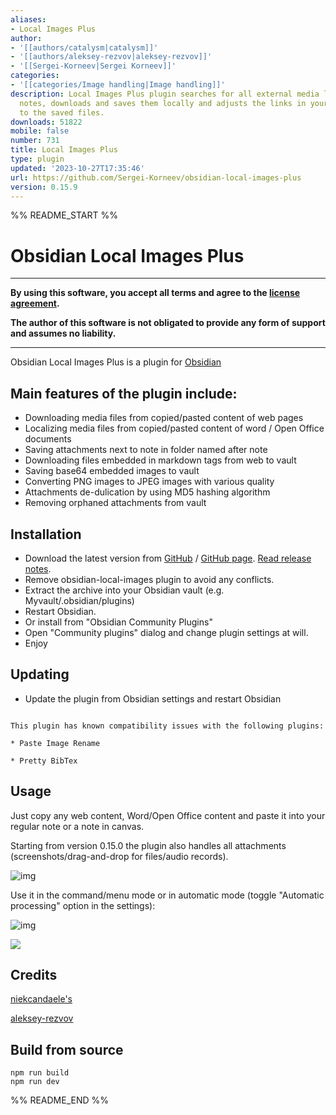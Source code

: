 ```yaml
---
aliases:
- Local Images Plus
author:
- '[[authors/catalysm|catalysm]]'
- '[[authors/aleksey-rezvov|aleksey-rezvov]]'
- '[[Sergei-Korneev|Sergei Korneev]]'
categories:
- '[[categories/Image handling|Image handling]]'
description: Local Images Plus plugin searches for all external media links in your
  notes, downloads and saves them locally and adjusts the links in your notes to point
  to the saved files.
downloads: 51822
mobile: false
number: 731
title: Local Images Plus
type: plugin
updated: '2023-10-27T17:35:46'
url: https://github.com/Sergei-Korneev/obsidian-local-images-plus
version: 0.15.9
---
```


%% README_START %%

# Obsidian Local Images Plus

***

**By using this software, you accept all terms and agree to the [license agreement](https://github.com/Sergei-Korneev/obsidian-local-images-plus/blob/main/LICENSE).**

**The author of this software is not obligated to provide any form of support and assumes no liability.**

***


Obsidian Local Images Plus is a plugin for [Obsidian](https://obsidian.md/) 

## Main features of the plugin include:

- Downloading media files from copied/pasted content of web pages
- Localizing media files from copied/pasted content of word / Open Office documents
- Saving attachments next to note in folder named after  note
- Downloading files embedded in markdown tags from web to vault 
- Saving base64 embedded images to vault
- Converting PNG images to JPEG images with various quality
- Attachments de-dulication by using MD5 hashing algorithm
- Removing orphaned attachments from vault



## Installation

- Download the latest version from [GitHub](https://github.com/Sergei-Korneev/obsidian-local-images-plus) / [GitHub page](https://sergei-korneev.github.io/obsidian-local-images-plus). [Read release notes](https://github.com/Sergei-Korneev/obsidian-local-images-plus/releases).
- Remove obsidian-local-images plugin to avoid any conflicts.
- Extract the archive into your Obsidian vault (e.g. Myvault/.obsidian/plugins)
- Restart Obsidian.
- Or install from "Obsidian Community Plugins"
- Open "Community plugins" dialog and change plugin settings at will.
- Enjoy


## Updating

- Update the plugin from Obsidian settings and restart Obsidian


```

This plugin has known compatibility issues with the following plugins:

* Paste Image Rename

* Pretty BibTex

```


## Usage

Just copy any web content, Word/Open Office content and paste it into your regular note or a note in canvas.

Starting from version 0.15.0 the plugin also handles all attachments (screenshots/drag-and-drop for files/audio records).




![img](https://raw.githubusercontent.com/Sergei-Korneev/obsidian-local-images-plus/HEAD/docs/exampleimage.gif)

Use it in the command/menu mode or in automatic mode (toggle "Automatic processing" option in the settings):



![img](https://raw.githubusercontent.com/Sergei-Korneev/obsidian-local-images-plus/HEAD/docs/commands.png)



<a href="https://www.buymeacoffee.com/sergeikorneev"><img src="https://img.buymeacoffee.com/button-api/?text=Buy me a coffee&emoji=&slug=sergeikorneev&button_colour=5F7FFF&font_colour=ffffff&font_family=Inter&outline_colour=000000&coffee_colour=FFDD00"></a>



## Credits

[niekcandaele's](https://github.com/niekcandaele/obsidian-local-images)

[aleksey-rezvov](https://github.com/aleksey-rezvov/obsidian-local-images)


## Build from source
```
npm run build
npm run dev
```


%% README_END %%